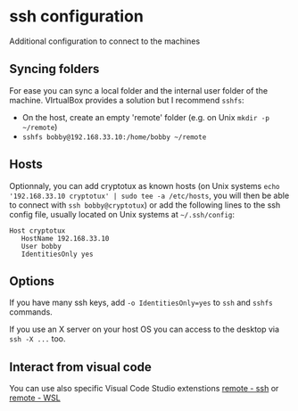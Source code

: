 # ssh configuration
Additional configuration to connect to the machines

## Syncing folders
For ease you can sync a local folder and the internal user folder of the machine. VIrtualBox provides a solution but I recommend `sshfs`:
- On the host, create an empty 'remote' folder (e.g. on Unix `mkdir -p ~/remote`)
- `sshfs bobby@192.168.33.10:/home/bobby ~/remote`

## Hosts
Optionnaly, you can add cryptotux as known hosts (on Unix systems `echo '192.168.33.10 cryptotux' | sudo tee -a /etc/hosts`, you will then be able to connect with `ssh bobby@cryptotux`) or add the following lines to the ssh config file, usually located on Unix systems at `~/.ssh/config`:
```
Host cryptotux
   HostName 192.168.33.10
   User bobby
   IdentitiesOnly yes
```

## Options
If you have many ssh keys, add `-o IdentitiesOnly=yes` to `ssh` and `sshfs` commands.

If you use an X server on your host OS you can access to the desktop via `ssh -X ...` too.

## Interact from visual code
You can use also specific Visual Code Studio extenstions [remote - ssh](https://marketplace.visualstudio.com/items?itemName=ms-vscode-remote.remote-ssh) or [remote - WSL](https://marketplace.visualstudio.com/items?itemName=ms-vscode-remote.remote-wsl)